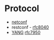 # Protocol
* [netconf](https://en.wikipedia.org/wiki/NETCONF)
* restconf - [rfc8040](https://tools.ietf.org/html/rfc8040)
* [YANG](https://en.wikipedia.org/wiki/YANG) [rfc7950](https://tools.ietf.org/html/rfc7950)
